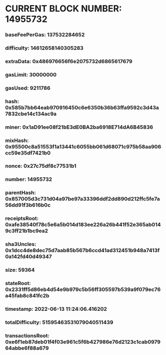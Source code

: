 # CURRENT BLOCK NUMBER: 14955732

### baseFeePerGas: 137532284652
### difficulty: 14612658140305283
### extraData: 0x486976656f6e2075732d6865617679
### gasLimit: 30000000
### gasUsed: 9211786
### hash: 0x585b7bb64eab970916450c6e6350b36b63ffa9592c3d43a7832cbe14c134ac9a
### miner: 0x1aD91ee08f21bE3dE0BA2ba6918E714dA6B45836
### mixHash: 0x95500c8a51553f1a13441c6055bb061d68071c975b58aa906cc59e35df7421b0
### nonce: 0x27c75df8c77531b1
### number: 14955732
### parentHash: 0x857005d3c731d04a97be97a33396ddf2dd890d212ffc5fe7a56dd91f3b616b0c
### receiptsRoot: 0xafe38540f78c5e6a5b014d183ee226a26b441f52e365ab0149c3ff21b1bc9ea2
### sha3Uncles: 0x1dcc4de8dec75d7aab85b567b6ccd41ad312451b948a7413f0a142fd40d49347
### size: 59364
### stateRoot: 0x2331ff5d86eb4d54e9b979c5b56ff305597b539a9f079ec76a45fab8c841fc2b
### timestamp: 2022-06-13 11:24:06.416202
### totalDifficulty: 51595463531079040511439
### transactionsRoot: 0xe6f1eb87deb01f4f03e961c5f6b427986e76d2123c1cab097964abbe6f88a679
